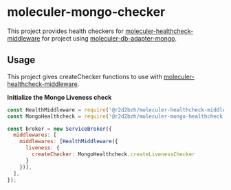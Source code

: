 # moleculer-mongo-checker

This project provides health checkers for [moleculer-healthcheck-middleware](https://github.com/r2d2bzh/moleculer-healthcheck-middleware) for project using [moleculer-db-adapter-mongo](https://github.com/moleculerjs/moleculer-db/tree/master/packages/moleculer-db-adapter-mongo).


## Usage

This project gives createChecker functions to use with [moleculer-healthcheck-middleware](https://github.com/r2d2bzh/moleculer-healthcheck-middleware).

**Initialize the Mongo Liveness check**

```js
const HealthMiddleware = require('@r2d2bzh/moleculer-healthcheck-middleware');
const MongoHealthcheck = require('@r2d2bzh/moleculer-mongo-healthcheck');

const broker = new ServiceBroker({
  middlewares: [
    middlewares: [HealthMiddleware({
      liveness: {
        createChecker: MongoHealthcheck.createLivenessChecker
      }
    })],
  ],
});
```